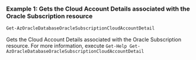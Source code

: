 ### Example 1: Gets the Cloud Account Details associated with the Oracle Subscription resource
```powershell
Get-AzOracleDatabaseOracleSubscriptionCloudAccountDetail
```

Gets the Cloud Account Details associated with the Oracle Subscription resource.
For more information, execute `Get-Help Get-AzOracleDatabaseOracleSubscriptionCloudAccountDetail`